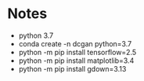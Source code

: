 # Notes
- python 3.7
- conda create -n dcgan python=3.7
- python -m pip install tensorflow=2.5
- python -m pip install matplotlib=3.4
- python -m pip install gdown=3.13
